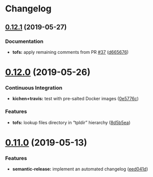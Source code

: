# Changelog

## [0.12.1](https://github.com/saltstack-formulas/systemd-formula/compare/v0.12.0...v0.12.1) (2019-05-27)


### Documentation

* **tofs:** apply remaining comments from PR [#37](https://github.com/saltstack-formulas/systemd-formula/issues/37) ([d665676](https://github.com/saltstack-formulas/systemd-formula/commit/d665676))

# [0.12.0](https://github.com/saltstack-formulas/systemd-formula/compare/v0.11.0...v0.12.0) (2019-05-26)


### Continuous Integration

* **kichen+travis:** test with pre-salted Docker images ([0e5776c](https://github.com/saltstack-formulas/systemd-formula/commit/0e5776c))


### Features

* **tofs:** lookup files directory in “tpldir” hierarchy ([8d5b5ea](https://github.com/saltstack-formulas/systemd-formula/commit/8d5b5ea))

# [0.11.0](https://github.com/saltstack-formulas/systemd-formula/compare/v0.10.0...v0.11.0) (2019-05-13)


### Features

* **semantic-release:** implement an automated changelog ([eed041d](https://github.com/saltstack-formulas/systemd-formula/commit/eed041d))
